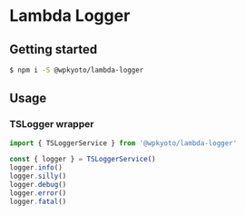 # Lambda Logger

## Getting started

```bash
$ npm i -S @wpkyoto/lambda-logger
```

## Usage

### TSLogger wrapper

```typescript
import { TSLoggerService } from '@wpkyoto/lambda-logger'

const { logger } = TSLoggerService()
logger.info()
logger.silly()
logger.debug()
logger.error()
logger.fatal()
```